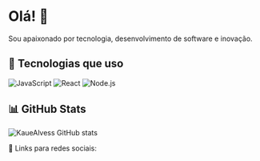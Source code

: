 # Olá! 👋

Sou apaixonado por tecnologia, desenvolvimento de software e inovação.

## 🚀 Tecnologias que uso

![JavaScript](https://img.shields.io/badge/-JavaScript-F7DF1E?logo=javascript&logoColor=000)
![React](https://img.shields.io/badge/-React-61DAFB?logo=react&logoColor=000)
![Node.js](https://img.shields.io/badge/-Node.js-339933?logo=nodedotjs&logoColor=fff)

## 📊 GitHub Stats

![KaueAlvess GitHub stats](https://github-readme-stats.vercel.app/api?username=SEU_USUARIO&show_icons=true&theme=dracula)

🔗 Links para redes sociais:

